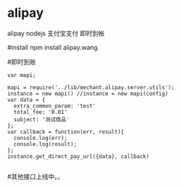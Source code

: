 # alipay
alipay nodejs 支付宝支付 即时到帐

#install
npm install alipay.wang

#即时到账
```
var mapi;

mapi = require('../lib/mechant.alipay.server.utils');
instance = new mapi() //instance = new mapi(config)
var data = {
  extra_common_param: 'test'
  total_fee: '0.01'
  subject: '测试商品'
};
var callback = function(err, result){
  console.log(err);
  console.log(result);
};
instance.get_direct_pay_url({data}, callback)


```

#其他接口上线中。。

